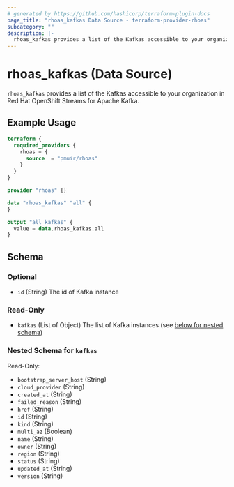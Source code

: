 ```yaml
---
# generated by https://github.com/hashicorp/terraform-plugin-docs
page_title: "rhoas_kafkas Data Source - terraform-provider-rhoas"
subcategory: ""
description: |-
  rhoas_kafkas provides a list of the Kafkas accessible to your organization in Red Hat OpenShift Streams for Apache Kafka.
---
```


# rhoas_kafkas (Data Source)

`rhoas_kafkas` provides a list of the Kafkas accessible to your organization in Red Hat OpenShift Streams for Apache Kafka.

## Example Usage

```terraform
terraform {
  required_providers {
    rhoas = {
      source  = "pmuir/rhoas"
    }
  }
}

provider "rhoas" {}

data "rhoas_kafkas" "all" {
}

output "all_kafkas" {
  value = data.rhoas_kafkas.all
}
```

<!-- schema generated by tfplugindocs -->
## Schema

### Optional

- `id` (String) The id of Kafka instance

### Read-Only

- `kafkas` (List of Object) The list of Kafka instances (see [below for nested schema](#nestedatt--kafkas))

<a id="nestedatt--kafkas"></a>
### Nested Schema for `kafkas`

Read-Only:

- `bootstrap_server_host` (String)
- `cloud_provider` (String)
- `created_at` (String)
- `failed_reason` (String)
- `href` (String)
- `id` (String)
- `kind` (String)
- `multi_az` (Boolean)
- `name` (String)
- `owner` (String)
- `region` (String)
- `status` (String)
- `updated_at` (String)
- `version` (String)


